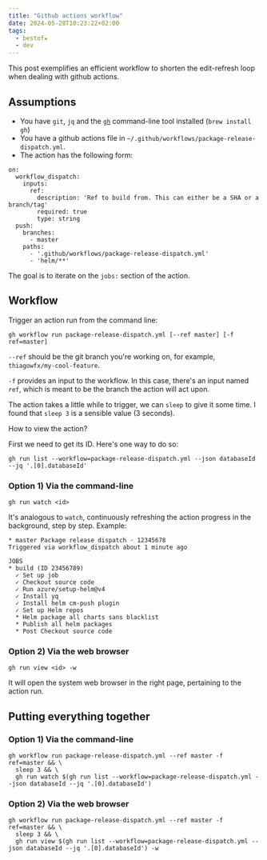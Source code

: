 ```yaml
---
title: "Github actions workflow"
date: 2024-05-28T10:23:22+02:00
tags:
  - bestof★
  - dev
---
```


This post exemplifies an efficient workflow to shorten the edit-refresh loop
when dealing with github actions.


## Assumptions

- You have `git`, `jq` and the [`gh`](https://cli.github.com/) command-line tool
  installed (`brew install gh`)
- You have a github actions file in
  `~/.github/workflows/package-release-dispatch.yml`.
- The action has the following form:

```
on:
  workflow_dispatch:
    inputs:
      ref:
        description: 'Ref to build from. This can either be a SHA or a branch/tag'
        required: true
        type: string
  push:
    branches:
      - master
    paths:
      - '.github/workflows/package-release-dispatch.yml'
      - 'helm/**'
```

The goal is to iterate on the `jobs:` section of the action.

## Workflow

Trigger an action run from the command line:

```shell
gh workflow run package-release-dispatch.yml [--ref master] [-f ref=master]
```

`--ref` should be the git branch you're working on, for example,
`thiagowfx/my-cool-feature`.

`-f` provides an input to the workflow. In this case, there's an input named
`ref`, which is meant to be the branch the action will act upon.

The action takes a little while to trigger, we can `sleep` to give it some time.
I found that `sleep 3` is a sensible value (3 seconds).

How to view the action?

First we need to get its ID. Here's one way to do so:

```shell
gh run list --workflow=package-release-dispatch.yml --json databaseId --jq '.[0].databaseId'
```

### Option 1) Via the command-line

```shell
gh run watch <id>
```

It's analogous to `watch`, continuously refreshing the action progress in the
background, step by step. Example:

```
* master Package release dispatch · 12345678
Triggered via workflow_dispatch about 1 minute ago

JOBS
* build (ID 23456789)
  ✓ Set up job
  ✓ Checkout source code
  ✓ Run azure/setup-helm@v4
  ✓ Install yq
  ✓ Install helm cm-push plugin
  ✓ Set up Helm repos
  * Helm package all charts sans blacklist
  * Publish all helm packages
  * Post Checkout source code
```

### Option 2) Via the web browser

```shell
gh run view <id> -w
```

It will open the system web browser in the right page, pertaining to the action
run.

## Putting everything together

### Option 1) Via the command-line

```shell
gh workflow run package-release-dispatch.yml --ref master -f ref=master && \
  sleep 3 && \
  gh run watch $(gh run list --workflow=package-release-dispatch.yml --json databaseId --jq '.[0].databaseId')
```

### Option 2) Via the web browser

```shell
gh workflow run package-release-dispatch.yml --ref master -f ref=master && \
  sleep 3 && \
  gh run view $(gh run list --workflow=package-release-dispatch.yml --json databaseId --jq '.[0].databaseId') -w
```
